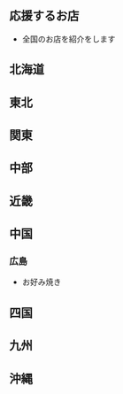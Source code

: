 ## 応援するお店

- 全国のお店を紹介をします

## 北海道

## 東北

## 関東

## 中部

## 近畿

## 中国

### 広島

- お好み焼き

## 四国

## 九州

## 沖縄

